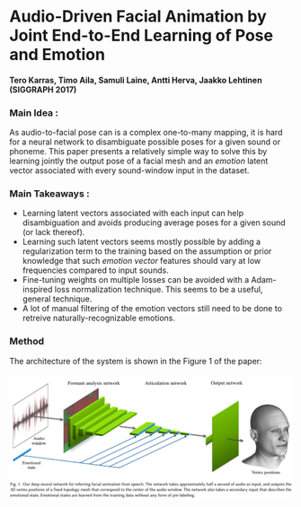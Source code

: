 # Audio-Driven Facial Animation by Joint End-to-End Learning of Pose and Emotion
#### Tero Karras, Timo Aila, Samuli Laine, Antti Herva, Jaakko Lehtinen (SIGGRAPH 2017)

### Main Idea :
As audio-to-facial pose can is a complex one-to-many mapping, it is hard for a neural network to disambiguate possible poses for a given sound or phoneme. This paper presents a relatively simple way to solve this by learning jointly the output pose of a facial mesh and an *emotion* latent vector associated with every sound-window input in the dataset. 

### Main Takeaways :
* Learning latent vectors associated with each input can help disambiguation and avoids producing average poses for a given sound (or lack thereof).
* Learning such latent vectors seems mostly possible by adding a regularization term to the training based on the assumption or prior knowledge that such *emotion vector* features should vary at low frequencies compared to input sounds.
* Fine-tuning weights on multiple losses can be avoided with a Adam-inspired loss normalization technique. This seems to be a useful, general technique.
* A lot of manual filtering of the emotion vectors still need to be done to retreive naturally-recognizable emotions.

### Method
The architecture of the system is shown in the Figure 1 of the paper:

![Figure 1](Figure1.png)


